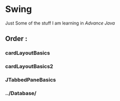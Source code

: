 # Swing
Just Some of the stuff I am learning in *Advance Java*
## Order :
### cardLayoutBasics
### cardLayoutBasics2
### JTabbedPaneBasics
### ../Database/
